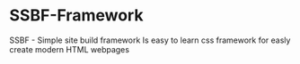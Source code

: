 # SSBF-Framework
SSBF - Simple site build framework 
Is easy to learn css framework for easly create modern HTML webpages
